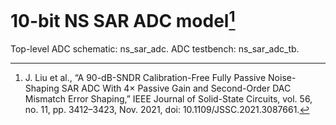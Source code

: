 # 10-bit NS SAR ADC model[^1]
[^1]: J. Liu et al., “A 90-dB-SNDR Calibration-Free Fully Passive Noise-Shaping SAR ADC With 4× Passive Gain and Second-Order DAC Mismatch Error Shaping,” IEEE Journal of Solid-State Circuits, vol. 56, no. 11, pp. 3412–3423, Nov. 2021, doi: 10.1109/JSSC.2021.3087661.

Top-level ADC schematic: ns_sar_adc.
ADC testbench: ns_sar_adc_tb.

